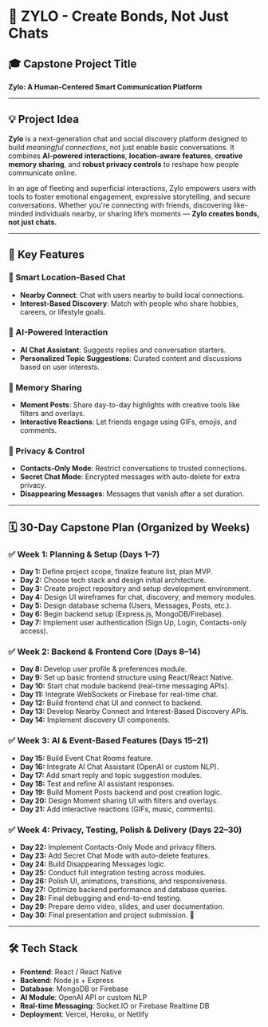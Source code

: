 # 💬 ZYLO - Create Bonds, Not Just Chats

## 🎓 Capstone Project Title
**Zylo: A Human-Centered Smart Communication Platform**

---

## 💡 Project Idea

**Zylo** is a next-generation chat and social discovery platform designed to build *meaningful connections*, not just enable basic conversations. It combines **AI-powered interactions**, **location-aware features**, **creative memory sharing**, and **robust privacy controls** to reshape how people communicate online.

In an age of fleeting and superficial interactions, Zylo empowers users with tools to foster emotional engagement, expressive storytelling, and secure conversations. Whether you're connecting with friends, discovering like-minded individuals nearby, or sharing life’s moments — **Zylo creates bonds, not just chats.**

---

## 🚀 Key Features

### 📍 Smart Location-Based Chat
- **Nearby Connect**: Chat with users nearby to build local connections.
- **Interest-Based Discovery**: Match with people who share hobbies, careers, or lifestyle goals.

### 🤖 AI-Powered Interaction
- **AI Chat Assistant**: Suggests replies and conversation starters.
- **Personalized Topic Suggestions**: Curated content and discussions based on user interests.

### 📸 Memory Sharing
- **Moment Posts**: Share day-to-day highlights with creative tools like filters and overlays.
- **Interactive Reactions**: Let friends engage using GIFs, emojis, and comments.

### 🔐 Privacy & Control
- **Contacts-Only Mode**: Restrict conversations to trusted connections.
- **Secret Chat Mode**: Encrypted messages with auto-delete for extra privacy.
- **Disappearing Messages**: Messages that vanish after a set duration.

---

## 🗓️ 30-Day Capstone Plan (Organized by Weeks)

### ✅ Week 1: Planning & Setup (Days 1–7)
- **Day 1:** Define project scope, finalize feature list, plan MVP.
- **Day 2:** Choose tech stack and design initial architecture.
- **Day 3:** Create project repository and setup development environment.
- **Day 4:** Design UI wireframes for chat, discovery, and memory modules.
- **Day 5:** Design database schema (Users, Messages, Posts, etc.).
- **Day 6:** Begin backend setup (Express.js, MongoDB/Firebase).
- **Day 7:** Implement user authentication (Sign Up, Login, Contacts-only access).

### ✅ Week 2: Backend & Frontend Core (Days 8–14)
- **Day 8:** Develop user profile & preferences module.
- **Day 9:** Set up basic frontend structure using React/React Native.
- **Day 10:** Start chat module backend (real-time messaging APIs).
- **Day 11:** Integrate WebSockets or Firebase for real-time chat.
- **Day 12:** Build frontend chat UI and connect to backend.
- **Day 13:** Develop Nearby Connect and Interest-Based Discovery APIs.
- **Day 14:** Implement discovery UI components.

### ✅ Week 3: AI & Event-Based Features (Days 15–21)
- **Day 15:** Build Event Chat Rooms feature.
- **Day 16:** Integrate AI Chat Assistant (OpenAI or custom NLP).
- **Day 17:** Add smart reply and topic suggestion modules.
- **Day 18:** Test and refine AI assistant responses.
- **Day 19:** Build Moment Posts backend and post creation logic.
- **Day 20:** Design Moment sharing UI with filters and overlays.
- **Day 21:** Add interactive reactions (GIFs, music, comments).

### ✅ Week 4: Privacy, Testing, Polish & Delivery (Days 22–30)
- **Day 22:** Implement Contacts-Only Mode and privacy filters.
- **Day 23:** Add Secret Chat Mode with auto-delete features.
- **Day 24:** Build Disappearing Messages logic.
- **Day 25:** Conduct full integration testing across modules.
- **Day 26:** Polish UI, animations, transitions, and responsiveness.
- **Day 27:** Optimize backend performance and database queries.
- **Day 28:** Final debugging and end-to-end testing.
- **Day 29:** Prepare demo video, slides, and user documentation.
- **Day 30:** Final presentation and project submission. 🎉

---

## 🛠️ Tech Stack

- **Frontend**: React / React Native  
- **Backend**: Node.js + Express  
- **Database**: MongoDB or Firebase  
- **AI Module**: OpenAI API or custom NLP  
- **Real-time Messaging**: Socket.IO or Firebase Realtime DB  
- **Deployment**: Vercel, Heroku, or Netlify  




